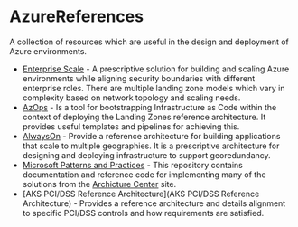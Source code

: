 # AzureReferences
A collection of resources which are useful in the design and deployment of Azure environments.

- [Enterprise Scale](https://github.com/Azure/Enterprise-Scale) - A prescriptive solution for building and scaling Azure environments while aligning security boundaries with different enterprise roles.  There are multiple landing zone models which vary in complexity based on network topology and scaling needs.
- [AzOps](https://github.com/Azure/AzOps) - Is a tool for bootstrapping Infrastructure as Code within the context of deploying the Landing Zones reference architecture.  It provides useful templates and pipelines for achieving this.
- [AlwaysOn](https://github.com/Azure/AlwaysOn) - Provide a reference architecture for building applications that scale to multiple geographies.  It is a prescriptive architecture for designing and deploying infrastructure to support georedundancy.
- [Microsoft Patterns and Practices](https://github.com/mspnp) - This repository contains documentation and reference code for implementing many of the solutions from the [Archicture Center](https://docs.microsoft.com/en-us/azure/architecture/) site.
- [AKS PCI/DSS Reference Architecture](AKS PCI/DSS Reference Architecture) - Provides a reference architecture and details alignment to specific PCI/DSS controls and how requirements are satisfied.
